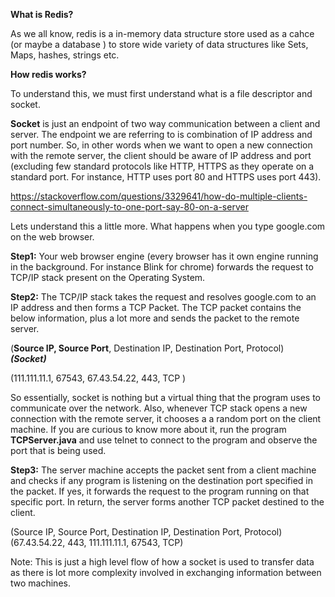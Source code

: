 
<b>What is Redis?</b>

As we all know, redis is a in-memory data structure store used as a cahce (or maybe a database ) to store wide variety of data structures like Sets, Maps, hashes, strings etc.

<b>How redis works?</b>

To understand this, we must first understand what is a file descriptor and socket. 

<b>Socket</b> is just an endpoint of two way communication between a client and server. The endpoint we are referring to is combination of IP address and port number. So, in other words when we want to open a new connection with the remote server, the client should be aware of IP address and port (excluding few standard protocols like HTTP, HTTPS as they operate on a standard port. For instance, HTTP uses port 80 and HTTPS uses port 443).

https://stackoverflow.com/questions/3329641/how-do-multiple-clients-connect-simultaneously-to-one-port-say-80-on-a-server

Lets understand this a little more. What happens when you type google.com on the web browser.

<b>Step1:</b> Your web browser engine (every browser has it own engine running in the background. For instance Blink for chrome) forwards the request to TCP/IP stack present on the Operating System.

<b>Step2:</b> The TCP/IP stack takes the request and resolves google.com to an IP address and then forms a TCP Packet. The TCP packet contains the below information, plus a lot more and sends the packet to the remote server.

  (<b>Source IP, Source Port</b>, Destination IP, Destination Port, Protocol)  
      *******(Socket)*******
      
  (111.111.11.1, 67543, 67.43.54.22, 443, TCP )
   
   So essentially, socket is nothing but a virtual thing that the program uses to communicate over the network. Also, whenever    TCP stack opens a new connection with the remote server, it chooses a a random port on the client machine. If you are          curious to know more about it, run the program <b>TCPServer.java</b> and use telnet to connect to the program and observe      the port that is being used.
   
<b>Step3:</b> The server machine accepts the packet sent from a client machine and checks if any program is listening on the destination port specified in the packet. If yes, it forwards the request to the program running on that specific port. In return, the server forms another TCP packet destined to the client.

  (Source IP, Source Port, Destination IP, Destination Port, Protocol)
  (67.43.54.22, 443, 111.111.11.1, 67543, TCP)
  
  Note: This is just a high level flow of how a socket is used to transfer data as there is lot more complexity involved in     exchanging information between two machines.




  
  
